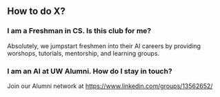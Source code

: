## How to do X?

### I am a Freshman in CS. Is this club for me?
Absolutely, we jumpstart freshmen into their AI careers by providing worshops, tutorials, mentorship, and learning groups.

### I am an AI at UW Alumni. How do I stay in touch?
Join our Alumni network at https://www.linkedin.com/groups/13562652/
